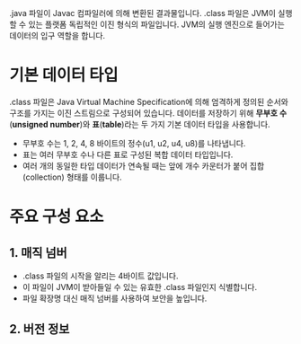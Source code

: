 .java 파일이 Javac 컴파일러에 의해 변환된 결과물입니다.
.class 파일은 JVM이 실행할 수 있는 플랫폼 독립적인 이진 형식의 파일입니다. JVM의 실행 엔진으로 들어가는 데이터의 입구 역할을 합니다.

# 기본 데이터 타입
.class 파일은 Java Virtual Machine Specification에 의해 엄격하게 정의된 순서와 구조를 가지는 이진 스트림으로 구성되어 있습니다.
데이터를 저장하기 위해 **무부호 수**(**unsigned number**)와 **표**(**table**)라는 두 가지 기본 데이터 타입을 사용합니다.
- 무부호 수는 1, 2, 4, 8 바이트의 정수(u1, u2, u4, u8)를 나타냅니다.
- 표는 여러 무부호 수나 다른 표로 구성된 복합 데이터 타입입니다.
- 여러 개의 동일한 타입 데이터가 연속될 때는 앞에 개수 카운터가 붙어 집합(collection) 형태를 이룹니다.
# 주요 구성 요소
## 1. 매직 넘버
- .class 파일의 시작을 알리는 4바이트 값입니다.
- 이 파일이 JVM이 받아들일 수 있는 유효한 .class 파일인지 식별합니다.
- 파일 확장명 대신 매직 넘버를 사용하여 보안을 높입니다.
## 2. 버전 정보

